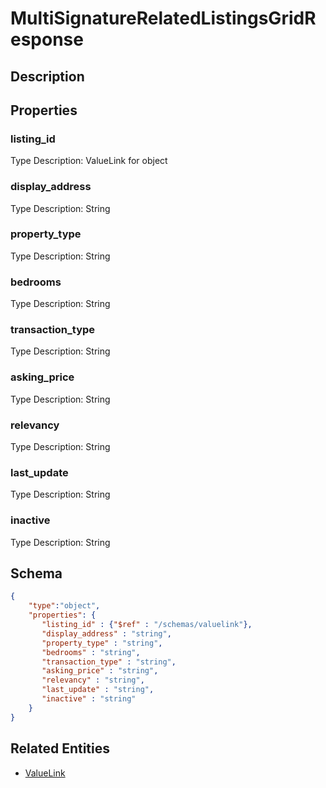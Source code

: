 # MultiSignatureRelatedListingsGridResponse
## Description

## Properties
### listing_id


Type Description: ValueLink for object
### display_address


Type Description: String
### property_type


Type Description: String
### bedrooms


Type Description: String
### transaction_type


Type Description: String
### asking_price


Type Description: String
### relevancy


Type Description: String
### last_update


Type Description: String
### inactive


Type Description: String

## Schema
```json
{
    "type":"object",
    "properties": {
       "listing_id" : {"$ref" : "/schemas/valuelink"},
       "display_address" : "string",
       "property_type" : "string",
       "bedrooms" : "string",
       "transaction_type" : "string",
       "asking_price" : "string",
       "relevancy" : "string",
       "last_update" : "string",
       "inactive" : "string"
    }
}
```

## Related Entities
- [ValueLink](ValueLink.md)

